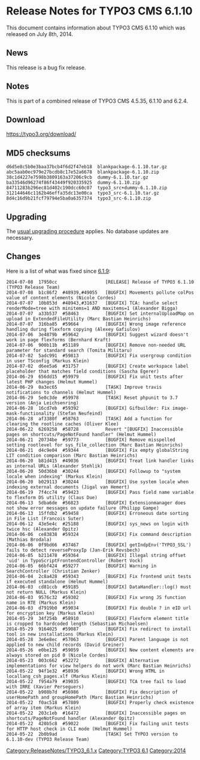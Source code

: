 Release Notes for TYPO3 CMS 6.1.10
==================================

This document contains information about TYPO3 CMS 6.1.10 which was
released on July 8th, 2014.

News
----

This release is a bug fix release.

Notes
-----

This is part of a combined release of TYPO3 CMS 4.5.35, 6.1.10 and
6.2.4.

Download
--------

<https://typo3.org/download/>

MD5 checksums
-------------

    d6d5e8c5b0e3baa37bcb4f6d2f47eb18  blankpackage-6.1.10.tar.gz
    abc5aab0ec979e27bcdb8c17e52a6678  blankpackage-6.1.10.zip
    38c1d4227e7598b3809163a37206c9cb  dummy-6.1.10.tar.gz
    ba33546d96274f86f43449f920335925  dummy-6.1.10.zip
    84711283b296ec81d402c190dcc60c07  typo3_src+dummy-6.1.10.zip
    312144646c1162b46effa35dc13e00ca  typo3_src-6.1.10.tar.gz
    8d4c16d9b21fcf79794e5ba0a6357374  typo3_src-6.1.10.zip

Upgrading
---------

The [usual upgrading
procedure](https://docs.typo3.org/typo3cms/InstallationGuide/) applies.
No database updates are necessary.

Changes
-------

Here is a list of what was fixed since
[6.1.9](TYPO3_CMS_6.1.9 "wikilink"):

    2014-07-08  17950cc                  [RELEASE] Release of TYPO3 6.1.10 (TYPO3 Release Team)
    2014-07-08  b1c86f2  #48939,#49055   [BUGFIX] Movements pollute colPos value of content elements (Nicole Cordes)
    2014-07-07  10b853d  #48943,#31637   [BUGFIX] TCA: handle select renderMode=tree with minitems=1 AND maxitems=1 (Alexander Bigga)
    2014-07-07  a33b537  #58463          [BUGFIX] Set internalUploadMap on upload in ExtendedFileUtility (Marc Bastian Heinrichs)
    2014-07-07  316ba85  #59664          [BUGFIX] Wrong image reference handling during flexform copying (Alexey Gafiulov)
    2014-07-06  3e4879b  #59642          [BUGFIX] Suggest wizard doesn't work in page flexforms (Bernhard Kraft)
    2014-07-06  900b11b  #51189          [BUGFIX] Remove non-needed URL parameter for standard search (Tomita Militaru)
    2014-07-02  5adc991  #59813          [BUGFIX] Fix usergroup condition in user TSconfig (Markus Klein)
    2014-07-02  d6ee5a6  #31757          [BUGFIX] Create workspace label placeholder that matches field conditions (Sascha Egerer)
    2014-06-29  656dd15  #59979          [BUGFIX] Fix unit tests after latest PHP changes (Helmut Hummel)
    2014-06-29  0a3ec65                  [TASK] Improve travis notifications to channels (Helmut Hummel)
    2014-06-29  5e0c3de  #59978          [TASK] Reset phpunit to 3.7 version (Anja Leichsenring)
    2014-06-28  16cd7eb  #59392          [BUGFIX] Gifbuilder: Fix image-mask-functionality (Stefan Neufeind)
    2014-06-28  af3380f  #58763          [TASK] Add a function for clearing the rootline caches (Oliver Klee)
    2014-06-22  6269258  #58728          Revert "[BUGFIX] Inaccessible pages on shortcuts/PageNotFound handler" (Helmut Hummel)
    2014-06-21  20734be  #59773          [BUGFIX] Remove misspelled setting rootlevel for sys_file_collection (Marc Bastian Heinrichs)
    2014-06-21  d4c9e04  #59344          [BUGFIX] Fix empty globalString LIT condition comparison (Marc Bastian Heinrichs)
    2014-06-20  b81d415  #49036          [BUGFIX] Treat link handler links as internal URLs (Alexander Stehlik)
    2014-06-20  50d36b8  #30244          [BUGFIX] Followup to "system locale when indexing" (Markus Klein)
    2014-06-20  b029113  #30244          [BUGFIX] Use system locale when indexing external documents (Jigal van Hemert)
    2014-06-19  7f4cc74  #59423          [BUGFIX] Pass field name variable to flexform DS utility (Claus Due)
    2014-06-13  5dba6de  #56823          [BUGFIX] Extensionmanager does not show error messages on update failure (Philipp Gampe)
    2014-06-13  15ffdb2  #59458          [BUGFIX] Erroneous date sorting in File List (Francois Suter)
    2014-06-12  43e5e4c  #25188          [BUGFIX] sys_news on login with twice hsc (Alexander Opitz)
    2014-06-06  ce83838  #59324          [BUGFIX] Fix command description (Mathias Brodala)
    2014-06-06  0f9bd66  #37467          [BUGFIX] getIndpEnv('TYPO3_SSL') fails to detect reverseProxyIp (Jan-Erik Revsbech)
    2014-06-05  b211478  #59364          [BUGFIX] Illegal string offset 'uid' in TypoScriptFrontendController (Robert Vock)
    2014-06-05  66bf424  #59277          [BUGFIX] Warning in SearchController (Christian Zenker)
    2014-06-04  2c8a428  #59343          [BUGFIX] Fix frontend unit tests if executed standalone (Helmut Hummel)
    2014-06-03  cd81ccb  #59185          [BUGFIX] DataHandler::log() must not return NULL (Markus Klein)
    2014-06-03  9576c32  #59302          [BUGFIX] Fix wrong JS function name in RTE (Markus Klein)
    2014-06-03  d7919b0  #59034          [BUGFIX] Fix double ? in eID url for encryption key (Markus Klein)
    2014-05-29  34f254b  #58910          [BUGFIX] Flexform element title is cropped to hardcoded length (Sebastian Michaelsen)
    2014-05-29  9164025  #59087          [BUGFIX] Fix redirect to install tool in new installations (Markus Klein)
    2014-05-28  3e6e8ec  #57063          [BUGFIX] Parent language is not applied to new child records (David Greiner)
    2014-05-26  e0be125  #59059          [BUGFIX] New content elements are always stored on pid 0 (Nicole Cordes)
    2014-05-23  003c662  #52272          [BUGFIX] Alternative implementations for view helpers do not work (Marc Bastian Heinrichs)
    2014-05-22  94f1e32  #58936          [BUGFIX] Wrong HTML in locallang_csh_pages.xlf (Markus Klein)
    2014-05-22  f954a79  #39035          [BUGFIX] TCA tree fail to load with IRRE (Xavier Perseguers)
    2014-05-22  b908b7d  #56986          [BUGFIX] Fix description of userHomePath and groupHomePath (Marc Bastian Heinrichs)
    2014-05-22  f0ac518  #57809          [BUGFIX] Properly check existence of array item (Markus Klein)
    2014-05-22  203c1eb  #16472          [BUGFIX] Inaccessible pages on shortcuts/PageNotFound handler (Alexander Opitz)
    2014-05-22  420b5c8  #59022          [BUGFIX] Fix failing unit tests for HTTP host check in CLI mode (Helmut Hummel)
    2014-05-22  2b0b9ad                  [TASK] Set TYPO3 version to 6.1.10-dev (TYPO3 Release Team)

<Category:ReleaseNotes/TYPO3_6.1.x> [Category:TYPO3
6.1](Category:TYPO3_6.1 "wikilink") <Category:2014>
